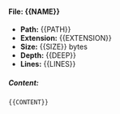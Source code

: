#### File: {{NAME}}

- **Path:** {{PATH}}
- **Extension:** {{EXTENSION}}
- **Size:** {{SIZE}} bytes
- **Depth:** {{DEEP}}
- **Lines:** {{LINES}}

##### Content:

```{{EXTENSION}}
{{CONTENT}}
```
